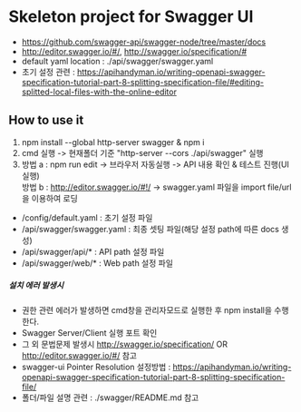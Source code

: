 # Skeleton project for Swagger UI
- https://github.com/swagger-api/swagger-node/tree/master/docs
- http://editor.swagger.io/#/, http://swagger.io/specification/#
- default yaml location : ./api/swagger/swagger.yaml
- 초기 설정 관련 : https://apihandyman.io/writing-openapi-swagger-specification-tutorial-part-8-splitting-specification-file/#editing-splitted-local-files-with-the-online-editor


## How to use it
1. npm install --global http-server swagger & npm i
2. cmd 실행 -> 현재폴더 기준 "http-server --cors ./api/swagger" 실행
3. 방법 a : npm run edit -> 브라우저 자동실행 -> API 내용 확인 & 테스트 진행(UI 실행) <br />
   방법 b : http://editor.swagger.io/#!/ -> swagger.yaml 파일을 import file/url을 이용하여 로딩
   
* /config/default.yaml : 초기 설정 파일
* /api/swagger/swagger.yaml : 최종 셋팅 파일(해당 설정 path에 따른 docs 생성)
* /api/swagger/api/* : API path 설정 파일
* /api/swagger/web/* : Web path 설정 파일

##### 설치 에러 발생시
* 권한 관련 에러가 발생하면 cmd창을 관리자모드로 실행한 후 npm install을 수행한다. 
* Swagger Server/Client 실행 포트 확인
* 그 외 문법문제 발생시 http://swagger.io/specification/ OR http://editor.swagger.io/#/ 참고
* swagger-ui Pointer Resolution 설정방법 : https://apihandyman.io/writing-openapi-swagger-specification-tutorial-part-8-splitting-specification-file/
* 폴더/파일 설명 관련 : ./swagger/README.md 참고
